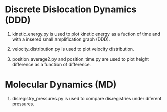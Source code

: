Discrete Dislocation Dynamics (DDD)
====================================

1. kinetic_energy.py is used to plot kinetic energy as a fuction of time and with a insered small amplification graph (DDD).

2. velocity_distribution.py is used to plot velocity distribution.

3. position_average2.py and position_time.py are used to plot height difference as a function of difference.

Molecular Dynamics (MD)
=======================

1. disregistry_pressures.py is used to compare disregistries under diferent pressures.
